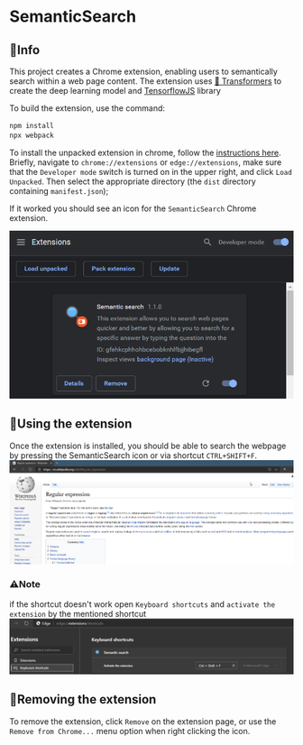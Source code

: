 # SemanticSearch

🔹Info
---
This project creates a Chrome extension, enabling users to semantically search
within a web page content. The extension uses <a href="https://huggingface.co/transformers/" target="_blank">🤗 Transformers</a> to create the deep learning model and <a href="https://www.tensorflow.org/js" target="_blank">TensorflowJS</a>  library 

To build the extension, use the command:

```sh
npm install
npx webpack
```

To install the unpacked extension in chrome, follow the [instructions here](https://developer.chrome.com/extensions/getstarted).  Briefly, navigate to `chrome://extensions` or `edge://extensions`, make sure that the `Developer mode` switch is turned on in the upper right, and click `Load Unpacked`.  Then select the appropriate directory (the `dist` directory containing `manifest.json`);

If it worked you should see an icon for the `SemanticSearch` Chrome extension.

![load extension](./load_extension.png)

🔹Using the extension
----
Once the extension is installed, you should be able to search the webpage by pressing the SemanticSearch icon or via shortcut `CTRL+SHIFT+F`.  
![Usage GIF](./usage.gif)
### ⚠Note
if the shortcut doesn't work open `Keyboard shortcuts` and `activate the extension` by the mentioned shortcut
![Keyboard shortcut](./keyboard_shortcut.png)

🔹Removing the extension
----
To remove the extension, click `Remove` on the extension page, or use the `Remove from Chrome...` menu option when right clicking the icon.
